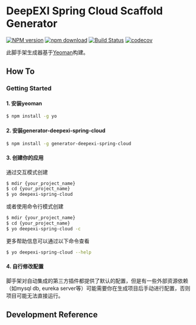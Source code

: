 # DeepEXI Spring Cloud Scaffold Generator

[![NPM version][npm-image]][npm-url]
[![npm download][download-image]][download-url]
[![Build Status](https://www.travis-ci.org/deepexi/generator-deepexi-spring-cloud.svg?branch=master)](https://www.travis-ci.org/deepexi/generator-deepexi-spring-cloud)
[![codecov](https://codecov.io/gh/deepexi/generator-deepexi-spring-cloud/branch/master/graph/badge.svg)](https://codecov.io/gh/deepexi/generator-deepexi-spring-cloud)

[npm-image]: https://img.shields.io/npm/v/generator-deepexi-spring-cloud.svg
[npm-url]: https://www.npmjs.com/package/generator-deepexi-spring-cloud
[download-image]: https://img.shields.io/npm/dm/generator-deepexi-spring-cloud.svg
[download-url]: https://www.npmjs.com/package/generator-deepexi-spring-cloud

此脚手架生成器基于[Yeoman](https://yeoman.io/)构建。

## How To

### Getting Started

#### 1. 安装yeoman

```bash
$ npm install -g yo
```

#### 2. 安装generator-deepexi-spring-cloud

```bash
$ npm install -g generator-deepexi-spring-cloud
```

#### 3. 创建你的应用

通过交互模式创建

```bash
$ mdir {your_project_name}
$ cd {your_project_name}
$ yo deepexi-spring-cloud
```

或者使用命令行模式创建

```bash
$ mdir {your_project_name}
$ cd {your_project_name}
$ yo deepexi-spring-cloud -c
```

更多帮助信息可以通过以下命令查看

```bash
$ yo deepexi-spring-cloud --help
```

#### 4. 自行修改配置

脚手架对自动集成的第三方插件都提供了默认的配置，但是有一些外部资源依赖（如mysql db, eureka server等）可能需要你在生成项目后手动进行配置，否则项目可能无法直接运行。

## Development Reference
